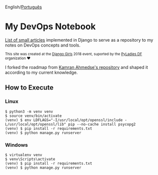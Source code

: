 English/[Português](https://github.com/gabepk/my-devops-notebook/blob/master/README.pt.md)

# My DevOps Notebook

[List of small articles](https://devops-notebook.herokuapp.com) implemented in Django to serve as a repository to my notes on DevOps concepts and tools.

<sub>This site was created at the [Django Girls](https://djangogirls.org/brasilia/) 2018 event, suported by the [PyLadies DF](http://df.pyladies.com/) organization :heart:</sub>

I forked the roadmap from [Kamran Ahmedse's repository](https://github.com/kamranahmedse/developer-roadmap) and shaped it according to my current knowledge.

## How to Execute

### Linux

```console
$ python3 -m venv venv
$ source venv/bin/activate
(venv) $ env LDFLAGS="-I/usr/local/opt/openssl/include -L/usr/local/opt/openssl/lib" pip --no-cache install psycopg2
(venv) $ pip install -r requirements.txt
(venv) $ python manage.py runserver
```

### Windows

```console
$ virtualenv venv
$ venv\Scripts\activate
(venv) $ pip install -r requirements.txt
(venv) $ python manage.py runserver
```
